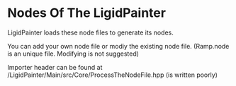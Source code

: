 # Nodes Of The LigidPainter

LigidPainter loads these node files to generate its nodes.

You can add your own node file or modiy the existing node file.
(Ramp.node is an unique file. Modifying is not suggested)

Importer header can be found at /LigidPainter/Main/src/Core/ProcessTheNodeFile.hpp (is written poorly)